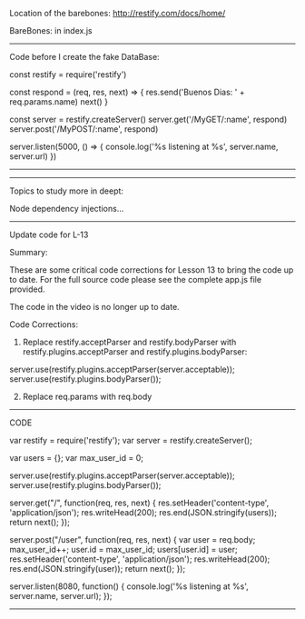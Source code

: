 

Location of the barebones:
http://restify.com/docs/home/

BareBones: in index.js

------------------------------------------------------

Code before I create the fake DataBase:

const restify = require('restify')

const respond = (req, res, next) => {
  res.send('Buenos Dias: ' + req.params.name)
  next()
}

const server = restify.createServer()
server.get('/MyGET/:name', respond)
server.post('/MyPOST/:name', respond)

server.listen(5000, () => {
  console.log('%s listening at %s', server.name, server.url)
})

------------------------------------------------------




------------------------------------------------------
Topics to study more in deept:

Node dependency injections...





----------------------------------------------------
Update code for L-13

Summary:

These are some critical code corrections for Lesson 13 to bring the code up to date. For the full source code please see the complete app.js file provided.

The code in the video is no longer up to date.

Code Corrections:

1. Replace restify.acceptParser and restify.bodyParser with restify.plugins.acceptParser and restify.plugins.bodyParser:

server.use(restify.plugins.acceptParser(server.acceptable));
server.use(restify.plugins.bodyParser());

2. Replace req.params with req.body

  - - - - - - - - - - - -
  CODE

var restify = require('restify');
var server = restify.createServer();

var users = {};
var max_user_id = 0;

server.use(restify.plugins.acceptParser(server.acceptable));
server.use(restify.plugins.bodyParser());

server.get("/", function(req, res, next) {
	res.setHeader('content-type', 'application/json');
	res.writeHead(200);
	res.end(JSON.stringify(users));
	return next();
});

server.post("/user", function(req, res, next) {
	var user = req.body;
	max_user_id++;
	user.id = max_user_id;
	users[user.id] = user;
	res.setHeader('content-type', 'application/json');
	res.writeHead(200);
	res.end(JSON.stringify(user));
	return next();
});

server.listen(8080, function() {
  console.log('%s listening at %s', server.name, server.url);
});


----------------------------------------------------